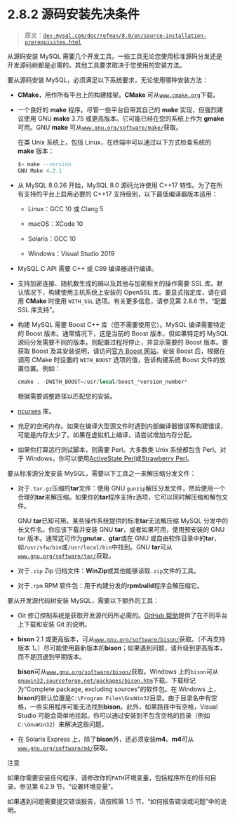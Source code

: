 # 2.8.2 源码安装先决条件

> 原文：[`dev.mysql.com/doc/refman/8.0/en/source-installation-prerequisites.html`](https://dev.mysql.com/doc/refman/8.0/en/source-installation-prerequisites.html)

从源码安装 MySQL 需要几个开发工具。一些工具无论您使用标准源码分发还是开发源码树都是必需的。其他工具要求取决于您使用的安装方法。

要从源码安装 MySQL，必须满足以下系统要求，无论使用哪种安装方法：

+   **CMake**，用作所有平台上的构建框架。**CMake** 可从[`www.cmake.org`](http://www.cmake.org)下载。

+   一个良好的 **make** 程序。尽管一些平台自带其自己的 **make** 实现，但强烈建议使用 GNU **make** 3.75 或更高版本。它可能已经在您的系统上作为 **gmake** 可用。GNU **make** 可从[`www.gnu.org/software/make/`](http://www.gnu.org/software/make/)获取。

    在类 Unix 系统上，包括 Linux，在终端中可以通过以下方式检查系统的 **make** 版本：

    ```sql
    $> make --version
    GNU Make 4.2.1
    ```

+   从 MySQL 8.0.26 开始，MySQL 8.0 源码允许使用 C++17 特性。为了在所有支持的平台上启用必要的 C++17 支持级别，以下最低编译器版本适用：

    +   Linux：GCC 10 或 Clang 5

    +   macOS：XCode 10

    +   Solaris：GCC 10

    +   Windows：Visual Studio 2019

+   MySQL C API 需要 C++ 或 C99 编译器进行编译。

+   支持加密连接、随机数生成的熵以及其他与加密相关的操作需要 SSL 库。默认情况下，构建使用主机系统上安装的 OpenSSL 库。要显式指定库，请在调用 **CMake** 时使用 `WITH_SSL` 选项。有关更多信息，请参见第 2.8.6 节，“配置 SSL 库支持”。

+   构建 MySQL 需要 Boost C++ 库（但不需要使用它）。MySQL 编译需要特定的 Boost 版本。通常情况下，这是当前的 Boost 版本，但如果特定的 MySQL 源码分发需要不同的版本，则配置过程将停止，并显示需要的 Boost 版本。要获取 Boost 及其安装说明，请访问[官方 Boost 网站](https://www.boost.org)。安装 Boost 后，根据在调用 CMake 时设置的 `WITH_BOOST` 选项的值，告诉构建系统 Boost 文件的放置位置。例如：

    ```sql
    cmake . -DWITH_BOOST=/usr/local/boost_*version_number*
    ```

    根据需要调整路径以匹配您的安装。

+   [ncurses](https://www.gnu.org/software/ncurses/ncurses.html) 库。

+   充足的空闲内存。如果在编译大型源文件时遇到内部编译器错误等构建错误，可能是内存太少了。如果在虚拟机上编译，请尝试增加内存分配。

+   如果你打算运行测试脚本，则需要 Perl。大多数类 Unix 系统都包含 Perl。对于 Windows，你可以使用[ActiveState Perl](https://www.activestate.com/products/perl/)或[Strawberry Perl](https://strawberryperl.com/)。

要从标准源分发安装 MySQL，需要以下工具之一来解压缩分发文件：

+   对于`.tar.gz`压缩的**tar**文件：使用 GNU `gunzip`解压分发文件，然后使用一个合理的**tar**来解压缩。如果你的**tar**程序支持`z`选项，它可以同时解压缩和解包文件。

    GNU **tar**已知可用。某些操作系统提供的标准**tar**无法解压缩 MySQL 分发中的长文件名。你应该下载并安装 GNU **tar**，或者如果可用，使用预安装的 GNU tar 版本。通常这可作为**gnutar**、**gtar**或在 GNU 或自由软件目录中的**tar**，如`/usr/sfw/bin`或`/usr/local/bin`中找到。GNU **tar**可从[`www.gnu.org/software/tar/`](https://www.gnu.org/software/tar/)获取。

+   对于`.zip` Zip 归档文件：**WinZip**或其他能够读取`.zip`文件的工具。

+   对于`.rpm` RPM 软件包：用于构建分发的**rpmbuild**程序会解压缩它。

要从开发源代码树安装 MySQL，需要以下额外的工具：

+   Git 修订控制系统是获取开发源代码所必需的。[GitHub 帮助](https://help.github.com/)提供了在不同平台上下载和安装 Git 的说明。

+   **bison** 2.1 或更高版本，可从[`www.gnu.org/software/bison/`](http://www.gnu.org/software/bison/)获取。（不再支持版本 1。）尽可能使用最新版本的**bison**；如果遇到问题，请升级到更高版本，而不是回退到早期版本。

    **bison**可从[`www.gnu.org/software/bison/`](http://www.gnu.org/software/bison/)获取。Windows 上的`bison`可从[`gnuwin32.sourceforge.net/packages/bison.htm`](http://gnuwin32.sourceforge.net/packages/bison.htm)下载。下载标记为“Complete package, excluding sources”的软件包。在 Windows 上，**bison**的默认位置是`C:\Program Files\GnuWin32`目录。由于目录名中有空格，一些实用程序可能无法找到**bison**。此外，如果路径中有空格，Visual Studio 可能会简单地挂起。你可以通过安装到不包含空格的目录（例如`C:\GnuWin32`）来解决这些问题。

+   在 Solaris Express 上，除了**bison**外，还必须安装**m4**。**m4**可从[`www.gnu.org/software/m4/`](http://www.gnu.org/software/m4/)获取。

注意

如果你需要安装任何程序，请修改你的`PATH`环境变量，包括程序所在的任何目录。参见第 6.2.9 节，“设置环境变量”。

如果遇到问题需要提交错误报告，请按照第 1.5 节，“如何报告错误或问题”中的说明。
